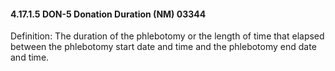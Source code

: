 #### 4.17.1.5 DON-5 Donation Duration (NM) 03344

Definition: The duration of the phlebotomy or the length of time that elapsed between the phlebotomy start date and time and the phlebotomy end date and time.

